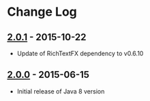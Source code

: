# Change Log

## [2.0.1] - 2015-10-22
- Update of RichTextFX dependency to v0.6.10

## [2.0.0] - 2015-06-15
- Initial release of Java 8 version


[2.0.1]: https://github.com/twalcari/java-prettify/releases/tag/v2.0.1
[2.0.0]: https://github.com/twalcari/java-prettify/releases/tag/v2.0.0